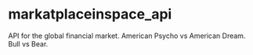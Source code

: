 # markatplaceinspace_api
API for the global financial market. American Psycho vs American Dream. Bull vs Bear.
